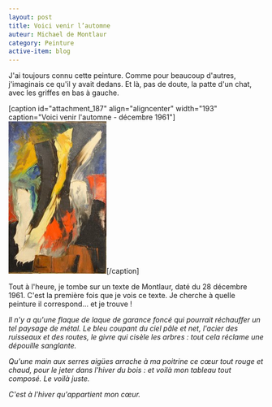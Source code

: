 ```yaml
---
layout: post
title: Voici venir l’automne
auteur: Michael de Montlaur
category: Peinture
active-item: blog
---
```

J'ai toujours connu cette peinture. Comme pour beaucoup d'autres, j'imaginais ce qu'il y avait dedans. Et là, pas de doute, la patte d'un chat, avec les griffes en bas à gauche.

[caption id="attachment_187" align="aligncenter" width="193" caption="Voici venir l&#39;automne - décembre 1961"]<a href="/photos/wordpress/Voici-venir-lautomne.jpg"><img class="size-medium wp-image-187" title="Voici venir l'automne" src="/photos/wordpress/Voici-venir-lautomne-193x300.jpg" alt="" width="193" height="300" /></a>[/caption]

Tout à l'heure, je tombe sur un texte de Montlaur, daté du 28 décembre 1961. C'est la première fois que je vois ce texte. Je cherche à quelle peinture il correspond... et je trouve !

<em>Il n'y a qu'une flaque de laque de garance foncé qui pourrait réchauffer un tel paysage de métal. Le bleu coupant du ciel pâle et net, l'acier des ruisseaux et des routes, le givre qui cisèle les arbres : tout cela réclame une dépouille sanglante.</em>

<em>Qu'une main aux serres aigües arrache à ma poitrine ce cœur tout rouge et chaud, pour le jeter dans l'hiver du bois : et voilà mon tableau tout composé. Le voilà juste.</em>

<em>C'est à l'hiver qu'appartient mon cœur.</em>
